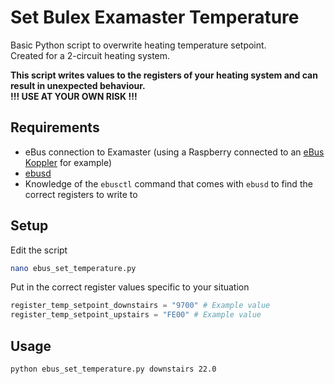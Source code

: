 # Set Bulex Examaster Temperature
Basic Python script to overwrite heating temperature setpoint.  
Created for a 2-circuit heating system.  
  
**This script writes values to the registers of your heating system and can result in unexpected behaviour.**  
**!!! USE AT YOUR OWN RISK !!!**

## Requirements
- eBus connection to Examaster (using a Raspberry connected to an [eBus Koppler](https://www.esera.de/produkte/ebus/135/1-wire-hub-platine) for example)
- [ebusd](https://github.com/john30/ebusd)
- Knowledge of the `ebusctl` command that comes with `ebusd` to find the correct registers to write to

## Setup
Edit the script
```bash
nano ebus_set_temperature.py
```
Put in the correct register values specific to your situation
```python
register_temp_setpoint_downstairs = "9700" # Example value
register_temp_setpoint_upstairs = "FE00" # Example value
```

## Usage
```bash
python ebus_set_temperature.py downstairs 22.0
```